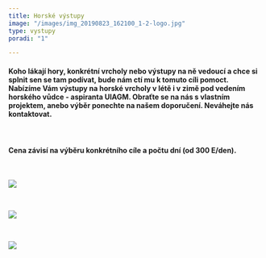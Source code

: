 ```yaml
---
title: Horské výstupy
image: "/images/img_20190823_162100_1-2-logo.jpg"
type: vystupy
poradi: "1"

---
```

#### **Koho lákají hory, konkrétní vrcholy nebo výstupy na ně vedoucí a chce si splnit sen se tam podívat, bude nám ctí mu k tomuto cíli pomoct. Nabízíme Vám výstupy na horské vrcholy v létě i v zimě pod vedením horského vůdce - aspiranta UIAGM. Obraťte se na nás s vlastním projektem, anebo výběr ponechte na našem doporučení. Neváhejte nás kontaktovat.**

 

#### **Cena závisí na výběru konkrétního cíle a počtu dní (od 300 E/den).**

 

![](/images/dscn2763-kopie.JPG)

 

![](/images/img_20190722_104623-2-logo-kopie.jpg)

 

![](/images/img_20190921_123213_5-kopie.jpg)